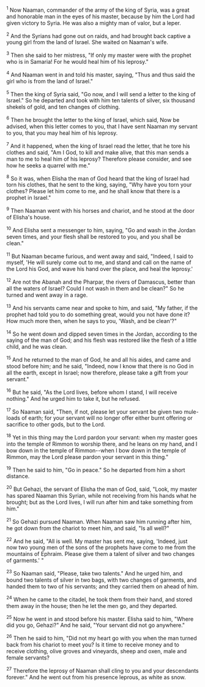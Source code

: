 <sup>1</sup> 
Now Naaman, commander of the army of the king of Syria, was a great and honorable man in the eyes of his master, because by him the Lord had given victory to Syria. He was also a mighty man of valor, but a leper. 

<sup>2</sup> 
And the Syrians had gone out on raids, and had brought back captive a young girl from the land of Israel. She waited on Naaman's wife. 

<sup>3</sup> 
Then she said to her mistress, "If only my master were with the prophet who is in Samaria! For he would heal him of his leprosy." 

<sup>4</sup> 
And Naaman went in and told his master, saying, "Thus and thus said the girl who is from the land of Israel." 

<sup>5</sup> 
Then the king of Syria said, "Go now, and I will send a letter to the king of Israel." So he departed and took with him ten talents of silver, six thousand shekels of gold, and ten changes of clothing. 

<sup>6</sup> 
Then he brought the letter to the king of Israel, which said, Now be advised, when this letter comes to you, that I have sent Naaman my servant to you, that you may heal him of his leprosy. 

<sup>7</sup> 
And it happened, when the king of Israel read the letter, that he tore his clothes and said, "Am I God, to kill and make alive, that this man sends a man to me to heal him of his leprosy? Therefore please consider, and see how he seeks a quarrel with me." 

<sup>8</sup> 
So it was, when Elisha the man of God heard that the king of Israel had torn his clothes, that he sent to the king, saying, "Why have you torn your clothes? Please let him come to me, and he shall know that there is a prophet in Israel." 

<sup>9</sup> 
Then Naaman went with his horses and chariot, and he stood at the door of Elisha's house. 

<sup>10</sup> 
And Elisha sent a messenger to him, saying, "Go and wash in the Jordan seven times, and your flesh shall be restored to you, and you shall be clean." 

<sup>11</sup> 
But Naaman became furious, and went away and said, "Indeed, I said to myself, 'He will surely come out to me, and stand and call on the name of the Lord his God, and wave his hand over the place, and heal the leprosy.' 

<sup>12</sup> 
Are not the Abanah and the Pharpar, the rivers of Damascus, better than all the waters of Israel? Could I not wash in them and be clean?" So he turned and went away in a rage. 

<sup>13</sup> 
And his servants came near and spoke to him, and said, "My father, if the prophet had told you to do something great, would you not have done it? How much more then, when he says to you, 'Wash, and be clean'?" 

<sup>14</sup> 
So he went down and dipped seven times in the Jordan, according to the saying of the man of God; and his flesh was restored like the flesh of a little child, and he was clean. 

<sup>15</sup> 
And he returned to the man of God, he and all his aides, and came and stood before him; and he said, "Indeed, now I know that there is no God in all the earth, except in Israel; now therefore, please take a gift from your servant." 

<sup>16</sup> 
But he said, "As the Lord lives, before whom I stand, I will receive nothing." And he urged him to take it, but he refused. 

<sup>17</sup> 
So Naaman said, "Then, if not, please let your servant be given two mule-loads of earth; for your servant will no longer offer either burnt offering or sacrifice to other gods, but to the Lord. 

<sup>18</sup> 
Yet in this thing may the Lord pardon your servant: when my master goes into the temple of Rimmon to worship there, and he leans on my hand, and I bow down in the temple of Rimmon--when I bow down in the temple of Rimmon, may the Lord please pardon your servant in this thing." 

<sup>19</sup> 
Then he said to him, "Go in peace." So he departed from him a short distance.

<sup>20</sup> 
But Gehazi, the servant of Elisha the man of God, said, "Look, my master has spared Naaman this Syrian, while not receiving from his hands what he brought; but as the Lord lives, I will run after him and take something from him." 

<sup>21</sup> 
So Gehazi pursued Naaman. When Naaman saw him running after him, he got down from the chariot to meet him, and said, "Is all well?" 

<sup>22</sup> 
And he said, "All is well. My master has sent me, saying, 'Indeed, just now two young men of the sons of the prophets have come to me from the mountains of Ephraim. Please give them a talent of silver and two changes of garments.' " 

<sup>23</sup> 
So Naaman said, "Please, take two talents." And he urged him, and bound two talents of silver in two bags, with two changes of garments, and handed them to two of his servants; and they carried them on ahead of him. 

<sup>24</sup> 
When he came to the citadel, he took them from their hand, and stored them away in the house; then he let the men go, and they departed. 

<sup>25</sup> 
Now he went in and stood before his master. Elisha said to him, "Where did you go, Gehazi?" And he said, "Your servant did not go anywhere." 

<sup>26</sup> 
Then he said to him, "Did not my heart go with you when the man turned back from his chariot to meet you? Is it time to receive money and to receive clothing, olive groves and vineyards, sheep and oxen, male and female servants? 

<sup>27</sup> 
Therefore the leprosy of Naaman shall cling to you and your descendants forever." And he went out from his presence leprous, as white as snow.